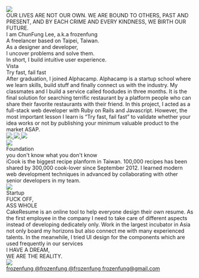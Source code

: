 <div id="preload-page"></div>
<div id="fullpage">
  <div class="section">
    <div class="container intro">
      <div class="decorater-one"></div>
      <div class="decorater-two"></div>
      <div class="selfie">
        <img src='images/intro/selfie.png' />
      </div>
      <div class="quote">OUR LIVES ARE NOT OUR OWN. WE ARE BOUND TO OTHERS, PAST AND PRESENT, AND BY EACH CRIME AND EVERY KINDNESS, WE BIRTH OUR FUTURE.
      </div>
      <div class="blank">
      </div>
      <div class="profile">
        I am ChunFung Lee, a.k.a frozenfung
        <br/>
        A freelancer based on Taipei, Taiwan.
        <br/>
        As a designer and developer,
        <br/>
        I uncover problems and solve them.
        <br/>
        In short, I build intuitive user experience.
      </div>
    </div>
  </div>
  <!-- Career Start -->
  <!-- ALPHA Camp -->
  <div class="section">
    <div class="container foodudes">
      <div class="decorater-one reveal"></div>
      <div class="content reveal">
        <div class="title">Vista</div>
        <div class="subtitle">Try fast, fail fast</div>
        <div class="paragraph paragraph-one">
          After graduation, I joined Alphacamp. Alphacamp is a startup school where we learn skills, build stuff and finally connect us with the industry. My classmates and I build a service called foodudes in three months. It is the final solution for searching terrific restaurant by a platform people who can share their favorite restaurants with their friend. In this project, I acted as a full-stack web developer with Ruby on Rails and Javascript. However, the most important lesson I learn is “Try fast, fail fast” to validate whether your idea works or not by publishing your minimum valuable product to the market ASAP.
        </div>
      </div>
      <a href="#" class="website reveal" title="Service is not supported anymore :$">
        <img src="images/foodudes/website.png">
      </a>
      <a href="#" class="ipad reveal" title="Service is not supported anymore :$">
        <img src="images/foodudes/ipad.png">
      </a>
      <a href="#" class="iphoneX reveal" title="Service is not supported anymore :$">
        <img src="images/foodudes/iphoneX.png">
      </a>
    </div>
  </div>
  <!-- iCook -->
  <div class="section">
    <div class="container icook">
      <a href="https://icook.tw" target="new" class="MBPr reveal">
        <img src="images/icook/MBPr.png">
      </a>
      <div class="decorater-one reveal"></div>
      <div class="content reveal">
        <div class="title">Foundation</div>
        <div class="subtitle">you don't know what you don't know</div>
        <div class="paragraph paragraph-one">
          iCook is the biggest recipe planform in Taiwan. 100,000 recipes has been shared by 300,000 cook-lover since September 2012. I learned modern web development techniques in advanced by collaborating with other senior developers in my team.
        </div>
      </div>
    </div>
  </div>
  <!-- CakeResume -->
  <div class="section">
    <div class="container cakeresume">
      <a href="https://cakeresume.com" target="new" class="resume reveal">
        <img src="images/cakeresume/resume.png">
      </a>
      <div class="decorater-one reveal"></div>
      <div class="content reveal">
        <div class="title">Startup</div>
        <div class="subtitle">FUCK OFF, <br/> ASS WHOLE</div>
        <div class="paragraph paragraph-one">
        CakeResume is an online tool to help everyone design their own resume. As the first employee in the company I need to take care of different aspects instead of developing dedicately only. Work in the largest incubator in Asia not only board my horizons but also connect me with many experienced talents. In the meanwhile, I tried UI design for the components which are used frequently in our services
        </div>
      </div>
    </div>
  </div>
  <!-- DMMT -->
  <!-- Career End -->
  <div class="section">
    <div class="container end">
      <div class="decorater-one reveal"></div>
      <div class="quote reveal">
      I HAVE A DREAM,<br/>
      WE ARE THE REALITY.
      </div>
      <div class="mates reveal">
        <img src="images/end/mates.jpg" />
      </div>
      <div class="contact reveal">
        <a href="https://github.com/frozenfung" target="new">
          <i class="fab fa-github"></i>
          <span>frozenfung</span>
        </a>
        <a href="https://twitter.com/frozenfung" target="new">
          <i class="fab fa-twitter"></i>
          <span>@frozenfung</span>
        </a>
        <a href="https://medium.com/@frozenfung" target="new">
          <i class="fab fa-medium"></i>
          <span>@frozenfung</span>
        </a>
        <a href="mailto:frozenfung@gmail.com">
          <i class="fas fa-envelope"></i>
          <span>frozenfung@gmail.com</span>
        </a>
      </div>
    </div>
  </div>
</div>
